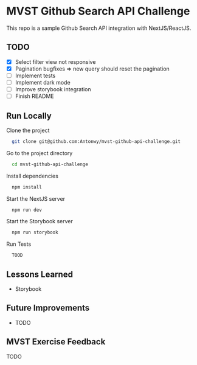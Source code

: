 # MVST Github Search API Challenge

This repo is a sample Github Search API integration with NextJS/ReactJS.

## TODO

- [x] Select filter view not responsive
- [x] Pagination bugfixes => new query should reset the pagination
- [ ] Implement tests
- [ ] Implement dark mode
- [ ] Improve storybook integration
- [ ] Finish README

## Run Locally

Clone the project

```bash
  git clone git@github.com:Antonwy/mvst-github-api-challenge.git
```

Go to the project directory

```bash
  cd mvst-github-api-challenge
```

Install dependencies

```bash
  npm install
```

Start the NextJS server

```bash
  npm run dev
```

Start the Storybook server

```bash
  npm run storybook
```

Run Tests

```bash
  TOOD
```

## Lessons Learned

- Storybook

## Future Improvements

- TODO

## MVST Exercise Feedback

TODO
